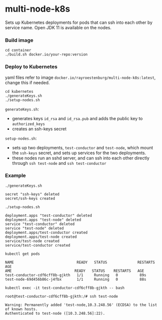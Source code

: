 # multi-node-k8s

Sets up Kubernetes deployments for pods that can ssh into each other by service name.
Open JDK 11 is available on the nodes.

### Build image

```
cd container
./build.sh docker.io/your-repo:version
```

### Deploy to Kubernetes

yaml files refer to image `docker.io/rayroestenburg/multi-node-k8s:latest`, change this if needed.

```
cd kubernetes
./generateKeys.sh
./setup-nodes.sh

```

`generateKeys.sh`:
- generates keys `id_rsa` and `id_rsa.pub` and adds the public key to `authorized_keys`
- creates an ssh-keys secret

`setup-nodes.sh`:
- sets up two deployments, `test-conductor` and `test-node`, which mount the `ssh-keys` secret, and sets up services for the two deployments.
- these nodes run an sshd server, and can ssh into each other directly through `ssh test-node` and `ssh test-conductor`

### Example

```
./generateKeys.sh

secret "ssh-keys" deleted
secret/ssh-keys created

./setup-nodes.sh

deployment.apps "test-conductor" deleted
deployment.apps "test-node" deleted
service "test-conductor" deleted
service "test-node" deleted
deployment.apps/test-conductor created
deployment.apps/test-node created
service/test-node created
service/test-conductor created

kubectl get pods

NAME                             READY   STATUS              RESTARTS   AGE
AME                             READY   STATUS    RESTARTS   AGE
test-conductor-cdf6cff8b-gjkth   1/1     Running   0          89s
test-node-69d456b86c-j4fbx       1/1     Running   0          88s

kubectl exec -it test-conductor-cdf6cff8b-gjkth -- bash

root@test-conductor-cdf6cff8b-gjkth:/# ssh test-node

Warning: Permanently added 'test-node,10.3.248.56' (ECDSA) to the list of known hosts.
Authenticated to test-node ([10.3.248.56]:22).
```
